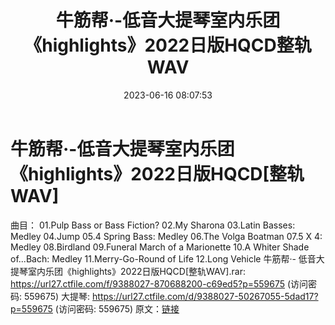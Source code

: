 ﻿---
title: 牛筋帮·-低音大提琴室内乐团《highlights》2022日版HQCD整轨WAV
date: 2023-06-16 08:07:53
categories: 古典音乐、新世纪、纯音雅乐
tags: 纯音雅乐
---
# 牛筋帮·-低音大提琴室内乐团《highlights》2022日版HQCD[整轨WAV]

曲目：
01.Pulp Bass or Bass Fiction?
02.My Sharona
03.Latin Basses: Medley
04.Jump
05.4 Spring Bass: Medley
06.The Volga Boatman
07.5 X 4: Medley
08.Birdland
09.Funeral March of a Marionette
10.A Whiter Shade of...Bach: Medley
11.Merry-Go-Round of Life
12.Long Vehicle
牛筋帮·- 低音大提琴室内乐团《highlights》2022日版HQCD[整轨WAV].rar: https://url27.ctfile.com/f/9388027-870688200-c69ed5?p=559675
(访问密码: 559675)
大提琴: https://url27.ctfile.com/d/9388027-50267055-5dad17?p=559675
(访问密码: 559675)
原文：[链接](https://blog.sina.com.cn/s/blog_1647c7e76010312d5.html)